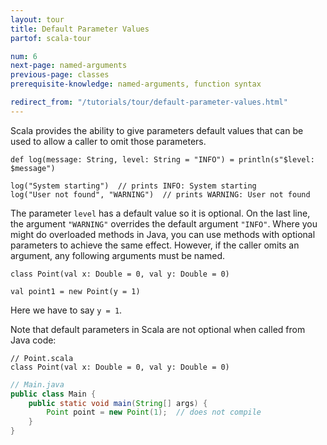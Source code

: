 ```yaml
---
layout: tour
title: Default Parameter Values
partof: scala-tour

num: 6
next-page: named-arguments
previous-page: classes
prerequisite-knowledge: named-arguments, function syntax

redirect_from: "/tutorials/tour/default-parameter-values.html"
---
```


Scala provides the ability to give parameters default values that can be used to allow a caller to omit those parameters.

```tut
def log(message: String, level: String = "INFO") = println(s"$level: $message")

log("System starting")  // prints INFO: System starting
log("User not found", "WARNING")  // prints WARNING: User not found
```

The parameter `level` has a default value so it is optional. On the last line, the argument `"WARNING"` overrides the default argument `"INFO"`. Where you might do overloaded methods in Java, you can use methods with optional parameters to achieve the same effect. However, if the caller omits an argument, any following arguments must be named.

```tut
class Point(val x: Double = 0, val y: Double = 0)

val point1 = new Point(y = 1)
```
Here we have to say `y = 1`.

Note that default parameters in Scala are not optional when called from Java code:

```tut
// Point.scala
class Point(val x: Double = 0, val y: Double = 0)
```

```java
// Main.java
public class Main {
    public static void main(String[] args) {
        Point point = new Point(1);  // does not compile
    }
}
```
